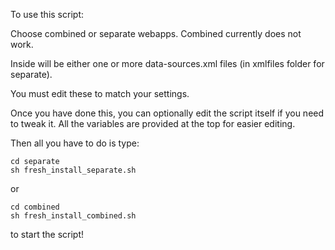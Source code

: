 To use this script:

Choose combined or separate webapps. Combined currently does not work.

Inside will be either one or more data-sources.xml files (in xmlfiles folder for separate).

You must edit these to match your settings.

Once you have done this, you can optionally edit the script itself if you need to tweak it. All the variables are provided at the top for easier editing.

Then all you have to do is type:
```
cd separate
sh fresh_install_separate.sh
```
or
```
cd combined
sh fresh_install_combined.sh
```
to start the script!